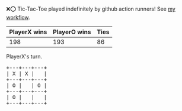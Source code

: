 :x::o: Tic-Tac-Toe played indefinitely by github action runners! See [my workflow](.github/workflows/play.yaml).

|PlayerX wins|PlayerO wins|Ties|
|-|-|-|
|198|193|86|

PlayerX's turn.

<pre>
+---+---+---+
| X | X |   |
+---+---+---+
| O |   | O |
+---+---+---+
| O |   |   |
+---+---+---+
</pre>